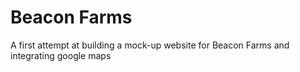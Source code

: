 # Beacon Farms

A first attempt at building a mock-up website for Beacon Farms and integrating google maps
